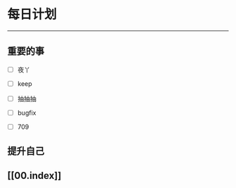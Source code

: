 
# 每日计划
---
## 重要的事

- [ ]    夜丫
- [ ]   keep
- [ ]  抽抽抽
- [ ] bugfix
- [ ] 709



## 提升自己

  



## [[00.index]]











